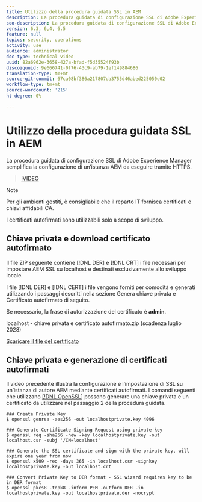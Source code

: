 ```yaml
---
title: Utilizzo della procedura guidata SSL in AEM
description: La procedura guidata di configurazione SSL di Adobe Experience Manager semplifica la configurazione di un’istanza AEM da eseguire tramite HTTPS.
seo-description: La procedura guidata di configurazione SSL di Adobe Experience Manager semplifica la configurazione di un’istanza AEM da eseguire tramite HTTPS.
version: 6.3, 6,4, 6.5
feature: null
topics: security, operations
activity: use
audience: administrator
doc-type: technical video
uuid: 82a6962e-3658-427a-bfad-f5d35524f93b
discoiquuid: 9e666741-0f76-43c9-ab79-1ef149884686
translation-type: tm+mt
source-git-commit: 67ca08bf386a217807da3755d46abed225050d02
workflow-type: tm+mt
source-wordcount: '215'
ht-degree: 0%

---
```



# Utilizzo della procedura guidata SSL in AEM

La procedura guidata di configurazione SSL di Adobe Experience Manager semplifica la configurazione di un’istanza AEM da eseguire tramite HTTPS.

>[!VIDEO](https://video.tv.adobe.com/v/17993/?quality=12&learn=on)

>[!NOTE]
>
>Per gli ambienti gestiti, è consigliabile che il reparto IT fornisca certificati e chiavi affidabili CA.
>
>I certificati autofirmati sono utilizzabili solo a scopo di sviluppo.

## Chiave privata e download certificato autofirmato

Il file ZIP seguente contiene [!DNL DER] e [!DNL CRT] i file necessari per impostare AEM SSL su localhost e destinati esclusivamente allo sviluppo locale.

I file [!DNL DER] e [!DNL CERT] i file vengono forniti per comodità e generati utilizzando i passaggi descritti nella sezione Genera chiave privata e Certificato autofirmato di seguito.

Se necessario, la frase di autorizzazione del certificato è **admin**.

localhost - chiave privata e certificato autofirmato.zip (scadenza luglio 2028)

[Scaricare il file del certificato](assets/use-the-ssl-wizard/certificate.zip)

## Chiave privata e generazione di certificati autofirmati

Il video precedente illustra la configurazione e l’impostazione di SSL su un’istanza di autore AEM mediante certificati autofirmati. I comandi seguenti che utilizzano [[!DNL OpenSSL]](https://www.openssl.org/) possono generare una chiave privata e un certificato da utilizzare nel passaggio 2 della procedura guidata.

```shell
### Create Private Key
$ openssl genrsa -aes256 -out localhostprivate.key 4096

### Generate Certificate Signing Request using private key
$ openssl req -sha256 -new -key localhostprivate.key -out localhost.csr -subj '/CN=localhost'

### Generate the SSL certificate and sign with the private key, will expire one year from now
$ openssl x509 -req -days 365 -in localhost.csr -signkey localhostprivate.key -out localhost.crt

### Convert Private Key to DER format - SSL wizard requires key to be in DER format
$ openssl pkcs8 -topk8 -inform PEM -outform DER -in localhostprivate.key -out localhostprivate.der -nocrypt
```
